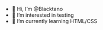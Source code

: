 - 👋 Hi, I’m @Blacktano
- 👀 I’m interested in testing
- 🌱 I’m currently learning HTML/CSS


<!---
Blacktano/Blacktano is a ✨ special ✨ repository because its `README.md` (this file) appears on your GitHub profile.
You can click the Preview link to take a look at your changes.
--->
